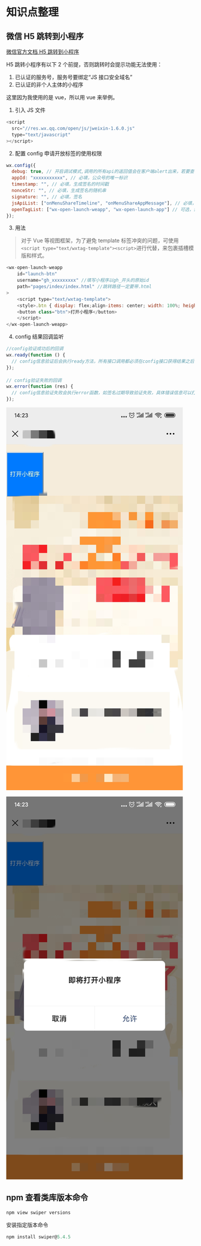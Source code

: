 # 知识点整理

## 微信 H5 跳转到小程序

[微信官方文档 H5 跳转到小程序](https://developers.weixin.qq.com/doc/offiaccount/OA_Web_Apps/Wechat_Open_Tag.html)

H5 跳转小程序有以下 2 个前提，否则跳转时会提示功能无法使用：

1. 已认证的服务号，服务号要绑定“JS 接口安全域名”
2. 已认证的非个人主体的小程序

这里因为我使用的是 vue，所以用 vue 来举例。

1. 引入 JS 文件

```javascript
<script
  src="//res.wx.qq.com/open/js/jweixin-1.6.0.js"
  type="text/javascript"
></script>
```

2. 配置 config 申请开放标签的使用权限

```javascript
wx.config({
  debug: true, // 开启调试模式,调用的所有api的返回值会在客户端alert出来，若要查看传入的参数，可以在pc端打开，参数信息会通过log打出，仅在pc端时才会打印
  appId: "xxxxxxxxxxx", // 必填，公众号的唯一标识
  timestamp: "", // 必填，生成签名的时间戳
  nonceStr: "", // 必填，生成签名的随机串
  signature: "", // 必填，签名
  jsApiList: ["onMenuShareTimeline", "onMenuShareAppMessage"], // 必填，需要使用的JS接口列表，注意这里传空数组也不行，会报错参数为空，jsApiList集合长度至少为1
  openTagList: ["wx-open-launch-weapp", "wx-open-launch-app"] // 可选，需要使用的开放标签列表，例如['wx-open-launch-app']
});
```

3. 用法

> 对于 Vue 等视图框架，为了避免 template 标签冲突的问题，可使用`<script type="text/wxtag-template"><script>`进行代替，来包裹插槽模版和样式。

```javascript
<wx-open-launch-weapp
    id="launch-btn"
    username="gh_xxxxxxxxx" //填写小程序以gh_开头的原始id
    path="pages/index/index.html" //跳转路径一定要带.html
>
    <script type="text/wxtag-template">
    <style>.btn { display: flex;align-items: center; width: 100%; height: 100px; margin-top: 20%; color: #FFFFFF;  background-color: #007AFF; }</style>
    <button class="btn">打开小程序</button>
    </script>
</wx-open-launch-weapp>
```

4. config 结果回调监听

```javascript
//config验证成功后的回调
wx.ready(function () {
  // config信息验证后会执行ready方法，所有接口调用都必须在config接口获得结果之后，config是一个客户端的异步操作，所以如果需要在页面加载时就调用相关接口，则须把相关接口放在ready函数中调用来确保正确执行。对于用户触发时才调用的接口，则可以直接调用，不需要放在ready函数中
});

// config验证失败的回调
wx.error(function (res) {
  // config信息验证失败会执行error函数，如签名过期导致验证失败，具体错误信息可以打开config的debug模式查看，也可以在返回的res参数中查看，对于SPA可以在这里更新签名
});
```

![H5分享小程序1](./imgs/h5-share-miniprogram1.jpeg)

![H5分享小程序2](./imgs/h5-share-miniprogram2.jpeg)

## npm 查看类库版本命令

```javascript
npm view swiper versions
```

安装指定版本命令

```javascript
npm install swiper@5.4.5
```

